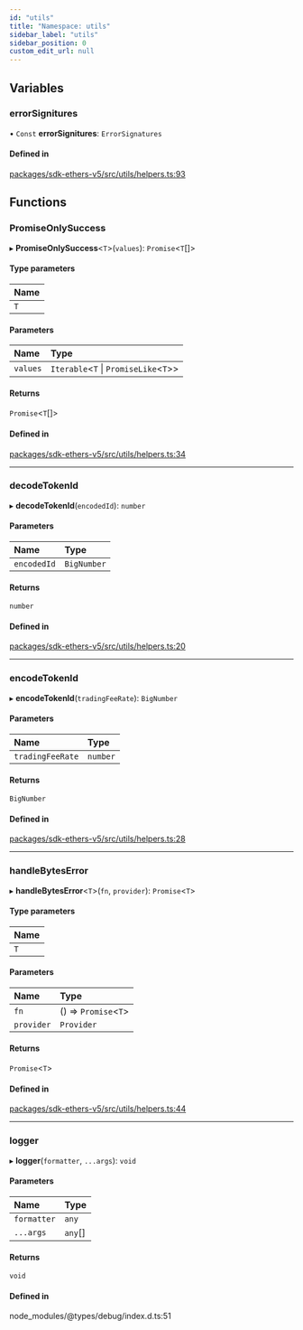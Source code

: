 ```yaml
---
id: "utils"
title: "Namespace: utils"
sidebar_label: "utils"
sidebar_position: 0
custom_edit_url: null
---
```


## Variables

### errorSignitures

• `Const` **errorSignitures**: `ErrorSignatures`

#### Defined in

[packages/sdk-ethers-v5/src/utils/helpers.ts:93](https://github.com/chromatic-protocol/sdk/blob/ba212bd/packages/sdk-ethers-v5/src/utils/helpers.ts#L93)

## Functions

### PromiseOnlySuccess

▸ **PromiseOnlySuccess**<`T`\>(`values`): `Promise`<`T`[]\>

#### Type parameters

| Name |
| :------ |
| `T` |

#### Parameters

| Name | Type |
| :------ | :------ |
| `values` | `Iterable`<`T` \| `PromiseLike`<`T`\>\> |

#### Returns

`Promise`<`T`[]\>

#### Defined in

[packages/sdk-ethers-v5/src/utils/helpers.ts:34](https://github.com/chromatic-protocol/sdk/blob/ba212bd/packages/sdk-ethers-v5/src/utils/helpers.ts#L34)

___

### decodeTokenId

▸ **decodeTokenId**(`encodedId`): `number`

#### Parameters

| Name | Type |
| :------ | :------ |
| `encodedId` | `BigNumber` |

#### Returns

`number`

#### Defined in

[packages/sdk-ethers-v5/src/utils/helpers.ts:20](https://github.com/chromatic-protocol/sdk/blob/ba212bd/packages/sdk-ethers-v5/src/utils/helpers.ts#L20)

___

### encodeTokenId

▸ **encodeTokenId**(`tradingFeeRate`): `BigNumber`

#### Parameters

| Name | Type |
| :------ | :------ |
| `tradingFeeRate` | `number` |

#### Returns

`BigNumber`

#### Defined in

[packages/sdk-ethers-v5/src/utils/helpers.ts:28](https://github.com/chromatic-protocol/sdk/blob/ba212bd/packages/sdk-ethers-v5/src/utils/helpers.ts#L28)

___

### handleBytesError

▸ **handleBytesError**<`T`\>(`fn`, `provider`): `Promise`<`T`\>

#### Type parameters

| Name |
| :------ |
| `T` |

#### Parameters

| Name | Type |
| :------ | :------ |
| `fn` | () => `Promise`<`T`\> |
| `provider` | `Provider` |

#### Returns

`Promise`<`T`\>

#### Defined in

[packages/sdk-ethers-v5/src/utils/helpers.ts:44](https://github.com/chromatic-protocol/sdk/blob/ba212bd/packages/sdk-ethers-v5/src/utils/helpers.ts#L44)

___

### logger

▸ **logger**(`formatter`, `...args`): `void`

#### Parameters

| Name | Type |
| :------ | :------ |
| `formatter` | `any` |
| `...args` | `any`[] |

#### Returns

`void`

#### Defined in

node_modules/@types/debug/index.d.ts:51
